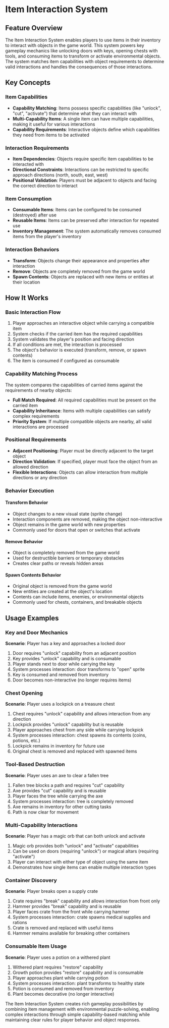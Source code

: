 # Item Interaction System

## Feature Overview

The Item Interaction System enables players to use items in their inventory to interact with objects in the game world. This system powers key gameplay mechanics like unlocking doors with keys, opening chests with tools, and consuming items to transform or activate environmental objects. The system matches item capabilities with object requirements to determine valid interactions and handles the consequences of those interactions.

## Key Concepts

### Item Capabilities
- **Capability Matching**: Items possess specific capabilities (like "unlock", "cut", "activate") that determine what they can interact with
- **Multi-Capability Items**: A single item can have multiple capabilities, making it useful for various interactions
- **Capability Requirements**: Interactive objects define which capabilities they need from items to be activated

### Interaction Requirements
- **Item Dependencies**: Objects require specific item capabilities to be interacted with
- **Directional Constraints**: Interactions can be restricted to specific approach directions (north, south, east, west)
- **Positional Validation**: Players must be adjacent to objects and facing the correct direction to interact

### Item Consumption
- **Consumable Items**: Items can be configured to be consumed (destroyed) after use
- **Reusable Items**: Items can be preserved after interaction for repeated use
- **Inventory Management**: The system automatically removes consumed items from the player's inventory

### Interaction Behaviors
- **Transform**: Objects change their appearance and properties after interaction
- **Remove**: Objects are completely removed from the game world
- **Spawn Contents**: Objects are replaced with new items or entities at their location

## How It Works

### Basic Interaction Flow
1. Player approaches an interactive object while carrying a compatible item
2. System checks if the carried item has the required capabilities
3. System validates the player's position and facing direction
4. If all conditions are met, the interaction is processed
5. The object's behavior is executed (transform, remove, or spawn contents)
6. The item is consumed if configured as consumable

### Capability Matching Process
The system compares the capabilities of carried items against the requirements of nearby objects:
- **Full Match Required**: All required capabilities must be present on the carried item
- **Capability Inheritance**: Items with multiple capabilities can satisfy complex requirements
- **Priority System**: If multiple compatible objects are nearby, all valid interactions are processed

### Positional Requirements
- **Adjacent Positioning**: Player must be directly adjacent to the target object
- **Direction Validation**: If specified, player must face the object from an allowed direction
- **Flexible Interactions**: Objects can allow interaction from multiple directions or any direction

### Behavior Execution

#### Transform Behavior
- Object changes to a new visual state (sprite change)
- Interaction components are removed, making the object non-interactive
- Object remains in the game world with new properties
- Commonly used for doors that open or switches that activate

#### Remove Behavior
- Object is completely removed from the game world
- Used for destructible barriers or temporary obstacles
- Creates clear paths or reveals hidden areas

#### Spawn Contents Behavior
- Original object is removed from the game world
- New entities are created at the object's location
- Contents can include items, enemies, or environmental objects
- Commonly used for chests, containers, and breakable objects

## Usage Examples

### Key and Door Mechanics
**Scenario**: Player has a key and approaches a locked door
1. Door requires "unlock" capability from an adjacent position
2. Key provides "unlock" capability and is consumable
3. Player stands next to door while carrying the key
4. System processes interaction: door transforms to "open" sprite
5. Key is consumed and removed from inventory
6. Door becomes non-interactive (no longer requires items)

### Chest Opening
**Scenario**: Player uses a lockpick on a treasure chest
1. Chest requires "unlock" capability and allows interaction from any direction
2. Lockpick provides "unlock" capability but is reusable
3. Player approaches chest from any side while carrying lockpick
4. System processes interaction: chest spawns its contents (coins, potions, etc.)
5. Lockpick remains in inventory for future use
6. Original chest is removed and replaced with spawned items

### Tool-Based Destruction
**Scenario**: Player uses an axe to clear a fallen tree
1. Fallen tree blocks a path and requires "cut" capability
2. Axe provides "cut" capability and is reusable
3. Player faces the tree while carrying the axe
4. System processes interaction: tree is completely removed
5. Axe remains in inventory for other cutting tasks
6. Path is now clear for movement

### Multi-Capability Interactions
**Scenario**: Player has a magic orb that can both unlock and activate
1. Magic orb provides both "unlock" and "activate" capabilities
2. Can be used on doors (requiring "unlock") or magical altars (requiring "activate")
3. Player can interact with either type of object using the same item
4. Demonstrates how single items can enable multiple interaction types

### Container Discovery
**Scenario**: Player breaks open a supply crate
1. Crate requires "break" capability and allows interaction from front only
2. Hammer provides "break" capability and is reusable
3. Player faces crate from the front while carrying hammer
4. System processes interaction: crate spawns medical supplies and rations
5. Crate is removed and replaced with useful items
6. Hammer remains available for breaking other containers

### Consumable Item Usage
**Scenario**: Player uses a potion on a withered plant
1. Withered plant requires "restore" capability
2. Growth potion provides "restore" capability and is consumable
3. Player approaches plant while carrying potion
4. System processes interaction: plant transforms to healthy state
5. Potion is consumed and removed from inventory
6. Plant becomes decorative (no longer interactive)

The Item Interaction System creates rich gameplay possibilities by combining item management with environmental puzzle-solving, enabling complex interactions through simple capability-based matching while maintaining clear rules for player behavior and object responses.